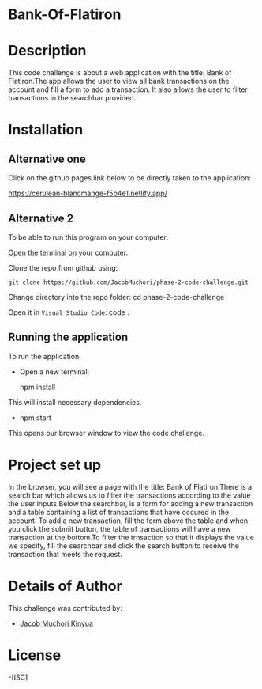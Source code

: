 # Bank-Of-Flatiron

# Description
This code challenge is about a web application with the title: Bank of Flatiron.The app allows the user to view all bank transactions on the account and fill a form to add a transaction. It also allows the user to filter transactions in the searchbar provided.

# Installation

## Alternative one
Click on the github pages link below to be directly taken to the application:

  https://cerulean-blancmange-f5b4e1.netlify.app/

## Alternative 2
To be able to run this program on your computer:

Open the terminal on your computer.

Clone the repo from github using:

    git clone https://github.com/JacobMuchori/phase-2-code-challenge.git

Change directory into the repo folder:
  cd phase-2-code-challenge

Open it in ``Visual Studio Code``:
  code .

## Running the application
To run the application:

- Open a new terminal:

    npm install
    
This will install necessary dependencies.

- npm start

This opens our browser window to view the code challenge.


# Project set up
In the browser, you will see a page with the title: Bank of Flatiron.There is a search bar which allows us to filter the transactions according to the value the user inputs.Below the searchbar, is a form for adding a new transaction and a table containing a list of transactions that have occured in the account. To add a new transaction, fill the form above the table and when you click the submit button, the table of transactions will have a new transaction at the bottom.To filter the trnsaction so that it displays the value we specify, fill the searchbar and click the search button to receive the transaction that meets the request.

# Details of Author
 This challenge was contributed by:
- [Jacob Muchori Kinyua](https://github.com/JacobMuchori)

# License
-[ISC]